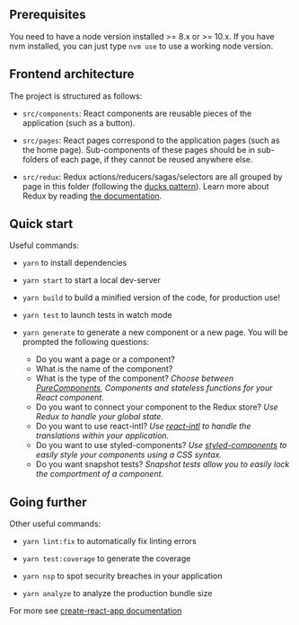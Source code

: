 ## Prerequisites

You need to have a node version installed >= 8.x or >= 10.x.
If you have nvm installed, you can just type `nvm use` to use a working node version.

## Frontend architecture

The project is structured as follows:

* `src/components`: React components are reusable pieces of the application (such as a button).

* `src/pages`: React pages correspond to the application pages (such as the home page). Sub-components of these pages should be in sub-folders of each page, if they cannot be reused anywhere else.

* `src/redux`: Redux actions/reducers/sagas/selectors are all grouped by page in this folder (following the [ducks pattern](https://medium.freecodecamp.org/scaling-your-redux-app-with-ducks-6115955638be)). Learn more about Redux by reading [the documentation](https://redux.js.org/basics).

## Quick start

Useful commands:

* `yarn` to install dependencies

* `yarn start` to start a local dev-server

* `yarn build` to build a minified version of the code, for production use!

* `yarn test` to launch tests in watch mode

* `yarn generate` to generate a new component or a new page. You will be prompted the following questions:

  * Do you want a page or a component?
  * What is the name of the component?
  * What is the type of the component? _Choose between [PureComponents](https://codeburst.io/when-to-use-component-or-purecomponent-a60cfad01a81), Components and stateless functions for your React component._
  * Do you want to connect your component to the Redux store? _Use Redux to handle your global state._
  * Do you want to use react-intl? _Use [react-intl](https://github.com/yahoo/react-intl/wiki/Components) to handle the translations within your application._
  * Do you want to use styled-components? _Use [styled-components](https://github.com/styled-components/styled-components) to easily style your components using a CSS syntax._
  * Do you want snapshot tests? _Snapshot tests allow you to easily lock the comportment of a component._

## Going further

Other useful commands:

* `yarn lint:fix` to automatically fix linting errors

* `yarn test:coverage` to generate the coverage

* `yarn nsp` to spot security breaches in your application

* `yarn analyze` to analyze the production bundle size

For more see [create-react-app documentation](https://github.com/facebookincubator/create-react-app)

